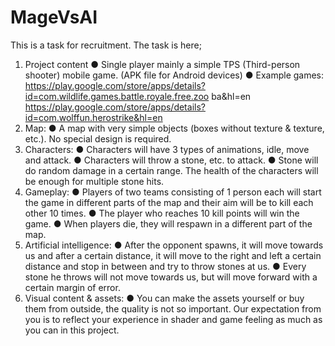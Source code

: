 # MageVsAI

This is a task for recruitment. The task is here;

1) Project content
● Single player mainly a simple TPS (Third-person shooter) mobile game. (APK file for Android devices)
● Example games:
 https://play.google.com/store/apps/details?id=com.wildlife.games.battle.royale.free.zoo
ba&hl=en
https://play.google.com/store/apps/details?id=com.wolffun.herostrike&hl=en
2) Map:
● A map with very simple objects (boxes without texture & texture, etc.). No special design is required.
3) Characters:
● Characters will have 3 types of animations, idle, move and attack.
● Characters will throw a stone, etc. to attack.
● Stone will do random damage in a certain range. The health of the characters will be enough for multiple stone hits.
4) Gameplay:
● Players of two teams consisting of 1 person each will start the game in different parts of the map and their aim will be to kill each other 10 times.
● The player who reaches 10 kill points will win the game.
● When players die, they will respawn in a different part of the map.
5) Artificial intelligence:
● After the opponent spawns, it will move towards us and after a certain distance, it will move to the right and left a certain distance and stop in between and try to throw stones at us.
● Every stone he throws will not move towards us, but will move forward with a certain margin of error.
6) Visual content & assets:
● You can make the assets yourself or buy them from outside, the quality is not so important. Our expectation from you is to reflect your experience in shader and game feeling as much as you can in this project.
